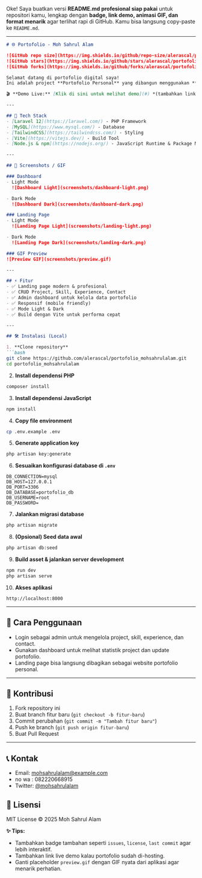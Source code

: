 Oke! Saya buatkan versi **README.md profesional siap pakai** untuk repositori kamu, lengkap dengan **badge, link demo, animasi GIF, dan format menarik** agar terlihat rapi di GitHub. Kamu bisa langsung copy-paste ke `README.md`.

---

````markdown
# 🌐 Portofolio - Moh Sahrul Alam

![GitHub repo size](https://img.shields.io/github/repo-size/alerascal/portofolio_mohsahrulalam) 
![GitHub stars](https://img.shields.io/github/stars/alerascal/portofolio_mohsahrulalam?style=social) 
![GitHub forks](https://img.shields.io/github/forks/alerascal/portofolio_mohsahrulalam?style=social)

Selamat datang di portofolio digital saya!  
Ini adalah project **Portofolio Personal** yang dibangun menggunakan **Laravel 12** dan **TailwindCSS**, menampilkan profil, pengalaman, skill, dan project-project yang pernah saya kerjakan.

🎬 **Demo Live:** [Klik di sini untuk melihat demo](#) *(tambahkan link live hosting jika ada)*

---

## 🚀 Tech Stack
- [Laravel 12](https://laravel.com/) - PHP Framework  
- [MySQL](https://www.mysql.com/) - Database  
- [TailwindCSS](https://tailwindcss.com/) - Styling  
- [Vite](https://vitejs.dev/) - Build Tool  
- [Node.js & npm](https://nodejs.org/) - JavaScript Runtime & Package Manager  

---

## 📸 Screenshots / GIF

### Dashboard
- Light Mode  
  ![Dashboard Light](screenshots/dashboard-light.png)

- Dark Mode  
  ![Dashboard Dark](screenshots/dashboard-dark.png)

### Landing Page
- Light Mode  
  ![Landing Page Light](screenshots/landing-light.png)

- Dark Mode  
  ![Landing Page Dark](screenshots/landing-dark.png)

### GIF Preview
![Preview GIF](screenshots/preview.gif)

---

## ⚡ Fitur
- ✅ Landing page modern & profesional  
- ✅ CRUD Project, Skill, Experience, Contact  
- ✅ Admin dashboard untuk kelola data portofolio  
- ✅ Responsif (mobile friendly)  
- ✅ Mode Light & Dark  
- ✅ Build dengan Vite untuk performa cepat  

---

## 🛠️ Instalasi (Local)

1. **Clone repository**
```bash
git clone https://github.com/alerascal/portofolio_mohsahrulalam.git
cd portofolio_mohsahrulalam
````

2. **Install dependensi PHP**

```bash
composer install
```

3. **Install dependensi JavaScript**

```bash
npm install
```

4. **Copy file environment**

```bash
cp .env.example .env
```

5. **Generate application key**

```bash
php artisan key:generate
```

6. **Sesuaikan konfigurasi database di `.env`**

```env
DB_CONNECTION=mysql
DB_HOST=127.0.0.1
DB_PORT=3306
DB_DATABASE=portofolio_db
DB_USERNAME=root
DB_PASSWORD=
```

7. **Jalankan migrasi database**

```bash
php artisan migrate
```

8. **(Opsional) Seed data awal**

```bash
php artisan db:seed
```

9. **Build asset & jalankan server development**

```bash
npm run dev
php artisan serve
```

10. **Akses aplikasi**

```
http://localhost:8000
```

---

## 📖 Cara Penggunaan

* Login sebagai admin untuk mengelola project, skill, experience, dan contact.
* Gunakan dashboard untuk melihat statistik project dan update portofolio.
* Landing page bisa langsung dibagikan sebagai website portofolio personal.

---

## 🤝 Kontribusi

1. Fork repository ini
2. Buat branch fitur baru (`git checkout -b fitur-baru`)
3. Commit perubahan (`git commit -m "Tambah fitur baru"`)
4. Push ke branch (`git push origin fitur-baru`)
5. Buat Pull Request

---

## 📞 Kontak

* Email: [mohsahrulalam@example.com](mailto:syahsahrulalam58@gmail.com)
* no wa : 082220668915
* Twitter: [@mohsahrulalam](https://twitter.com/mohsahrulalam)

## 📝 Lisensi

MIT License © 2025 Moh Sahrul Alam

**✨ Tips:**

* Tambahkan badge tambahan seperti `issues`, `license`, `last commit` agar lebih interaktif.
* Tambahkan link live demo kalau portofolio sudah di-hosting.
* Ganti placeholder `preview.gif` dengan GIF nyata dari aplikasi agar menarik perhatian.

